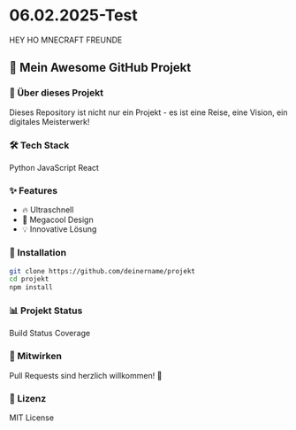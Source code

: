 # 06.02.2025-Test
HEY HO MNECRAFT FREUNDE

## 🚀 Mein Awesome GitHub Projekt 

### 🌟 Über dieses Projekt
Dieses Repository ist nicht nur ein Projekt - es ist eine Reise, eine Vision, ein digitales Meisterwerk! 

### 🛠 Tech Stack
Python
JavaScript
React

### ✨ Features
- 🔥 Ultraschnell
- 🌈 Megacool Design
- 💡 Innovative Lösung

### 🚀 Installation
```bash
git clone https://github.com/deinername/projekt
cd projekt
npm install
```

### 📊 Projekt Status
Build Status
Coverage

### 👥 Mitwirken
Pull Requests sind herzlich willkommen! 🤝

### 📜 Lizenz
MIT License
